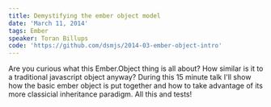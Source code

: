 ```yaml
---
title: Demystifying the ember object model
date: 'March 11, 2014'
tags: Ember
speaker: Toran Billups
code: 'https://github.com/dsmjs/2014-03-ember-object-intro'
---
```


Are you curious what this Ember.Object thing is all about? How similar is it to
a traditional javascript object anyway? During this 15 minute talk I'll show
how the basic ember object is put together and how to take advantage of its
more classicial inheritance paradigm. All this and tests!
